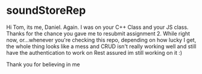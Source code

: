 # soundStoreRep

Hi Tom, its me, Daniel. Again. I was on your C++ Class and your JS class. Thanks for the chance you gave me to resubmit assignment 2. 
While right now, or...whenever you're checking this repo, depending on how lucky I get, the whole thing looks like a mess and CRUD isn't really working well and still have the authentication to work on
Rest assured im still working on it :)

Thank you for believing in me
